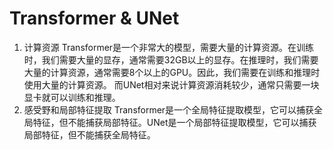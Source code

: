 # Transformer & UNet

1. 计算资源
Transformer是一个非常大的模型，需要大量的计算资源。在训练时，我们需要大量的显存，通常需要32GB以上的显存。在推理时，我们需要大量的计算资源，通常需要8个以上的GPU。因此，我们需要在训练和推理时使用大量的计算资源。
而UNet相对来说计算资源消耗较少，通常只需要一块显卡就可以训练和推理。
2. 感受野和局部特征提取
Transformer是一个全局特征提取模型，它可以捕获全局特征，但不能捕获局部特征。UNet是一个局部特征提取模型，它可以捕获局部特征，但不能捕获全局特征。

